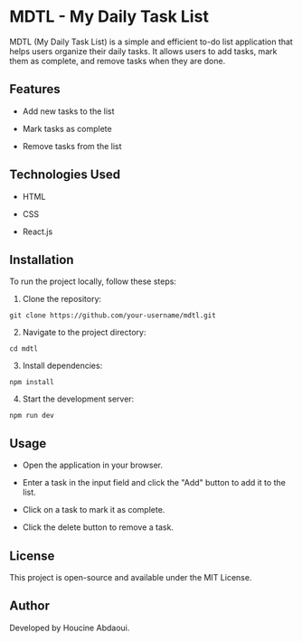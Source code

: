 # MDTL - My Daily Task List

MDTL (My Daily Task List) is a simple and efficient to-do list application that helps users organize their daily tasks. It allows users to add tasks, mark them as complete, and remove tasks when they are done.

## Features

- Add new tasks to the list

- Mark tasks as complete

- Remove tasks from the list

## Technologies Used

- HTML

- CSS

- React.js

## Installation

To run the project locally, follow these steps:

1. Clone the repository:

```
git clone https://github.com/your-username/mdtl.git
```

2. Navigate to the project directory:

```
cd mdtl
```

3. Install dependencies:

```
npm install
```

4. Start the development server:

```
npm run dev
```

## Usage

- Open the application in your browser.

- Enter a task in the input field and click the "Add" button to add it to the list.

- Click on a task to mark it as complete.

- Click the delete button to remove a task.

## License

This project is open-source and available under the MIT License.

## Author

Developed by Houcine Abdaoui.
